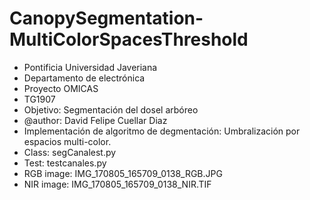 # CanopySegmentation-MultiColorSpacesThreshold
- Pontificia Universidad Javeriana
- Departamento de electrónica
- Proyecto OMICAS
- TG1907
- Objetivo: Segmentación del dosel arbóreo
- @author: David Felipe Cuellar Diaz
- Implementación de algoritmo de degmentación: Umbralización por espacios multi-color.
- Class: segCanalest.py
- Test: testcanales.py
- RGB image: IMG_170805_165709_0138_RGB.JPG
- NIR image: IMG_170805_165709_0138_NIR.TIF
